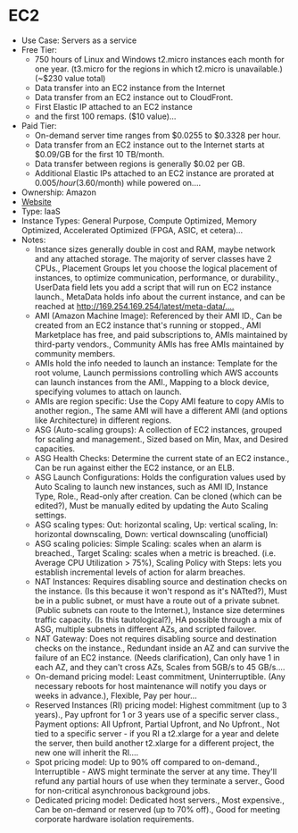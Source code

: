 # EC2
- Use Case: Servers as a service
- Free Tier: 
  - 750 hours of Linux and Windows t2.micro instances each month for one year. (t3.micro for the regions in which t2.micro is unavailable.) (~$230 value total)
  - Data transfer into an EC2 instance from the Internet
  - Data transfer from an EC2 instance out to CloudFront.
  - First Elastic IP attached to an EC2 instance
  - and the first 100 remaps. ($10 value)…
- Paid Tier: 
  - On-demand server time ranges from $0.0255 to $0.3328 per hour.
  - Data transfer from an EC2 instance out to the Internet starts at $0.09/GB for the first 10 TB/month.
  - Data transfer between regions is generally $0.02 per GB.
  - Additional Elastic IPs attached to an EC2 instance are prorated at $0.005/hour ($3.60/month) while powered on.…
- Ownership: Amazon
- [Website](https://aws.amazon.com/ec2/)
- Type: IaaS
- Instance Types: General Purpose, Compute Optimized, Memory Optimized, Accelerated Optimized (FPGA, ASIC, et cetera)…
- Notes: 
	- Instance sizes generally double in cost and RAM, maybe network and any attached storage. The majority of server classes have 2 CPUs., Placement Groups let you choose the logical placement of instances, to optimize communication, performance, or durability., UserData field lets you add a script that will run on EC2 instance launch., MetaData holds info about the current instance, and can be reached at http://169.254.169.254/latest/meta-data/.…
	- AMI (Amazon Machine Image): Referenced by their AMI ID., Can be created from an EC2 instance that's running or stopped., AMI Marketplace has free, and paid subscriptions to, AMIs maintained by third-party vendors., Community AMIs has free AMIs maintained by community members.
	- AMIs hold the info needed to launch an instance: Template for the root volume, Launch permissions controlling which AWS accounts can launch instances from the AMI., Mapping to a block device, specifying volumes to attach on launch.
	- AMIs are region specific: Use the Copy AMI feature to copy AMIs to another region., The same AMI will have a different AMI (and options like Architecture) in different regions.
	- ASG (Auto-scaling groups): A collection of EC2 instances, grouped for scaling and management., Sized based on Min, Max, and Desired capacities.
	- ASG Health Checks: Determine the current state of an EC2 instance., Can be run against either the EC2 instance, or an ELB.
	- ASG Launch Configurations: Holds the configuration values used by Auto Scaling to launch new instances, such as AMI ID, Instance Type, Role., Read-only after creation. Can be cloned (which can be edited?), Must be manually edited by updating the Auto Scaling settings.
	- ASG scaling types: Out: horizontal scaling, Up: vertical scaling, In: horizontal downscaling, Down: vertical downscaling (unofficial)
	- ASG scaling policies: Simple Scaling: scales when an alarm is breached., Target Scaling: scales when a metric is breached. (i.e. Average CPU Utilization > 75%), Scaling Policy with Steps: lets you establish incremental levels of action for alarm breaches.
	- NAT Instances: Requires disabling source and destination checks on the instance. (Is this because it won't respond as it's NATted?), Must be in a public subnet, or must have a route out of a private subnet. (Public subnets can route to the Internet.), Instance size determines traffic capacity. (Is this tautological?), HA possible through a mix of ASG, multiple subnets in different AZs, and scripted failover.
	- NAT Gateway: Does not requires disabling source and destination checks on the instance., Redundant inside an AZ and can survive the failure of an EC2 instance. (Needs clarification), Can only have 1 in each AZ, and they can't cross AZs, Scales from 5GB/s to 45 GB/s.…
	- On-demand pricing model: Least commitment, Uninterruptible. (Any necessary reboots for host maintenance will notify you days or weeks in advance.), Flexible, Pay per hour…
	- Reserved Instances (RI) pricing model: Highest commitment (up to 3 years)., Pay upfront for 1 or 3 years use of a specific server class., Payment options: All Upfront, Partial Upfront, and No Upfront., Not tied to a specific server - if you RI a t2.xlarge for a year and delete the server, then build another t2.xlarge for a different project, the new one will inherit the RI.…
	- Spot pricing model: Up to 90% off compared to on-demand., Interruptible - AWS might terminate the server at any time. They'll refund any partial hours of use when they terminate a server., Good for non-critical asynchronous background jobs.
	- Dedicated pricing model: Dedicated host servers., Most expensive., Can be on-demand or reserved (up to 70% off)., Good for meeting corporate hardware isolation requirements.
